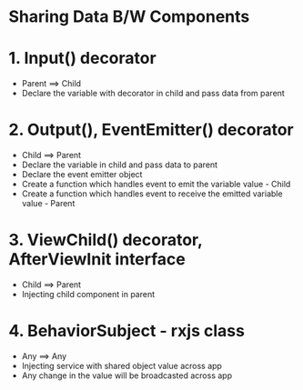 # Sharing Data B/W Components

# 1. Input() decorator
- Parent ==> Child
- Declare the variable with decorator in child and pass data from parent

# 2. Output(), EventEmitter() decorator
- Child ==> Parent
- Declare the variable in child and pass data to parent
- Declare the event emitter object
- Create a function which handles event to emit the variable value - Child
- Create a function which handles event to receive the emitted variable value - Parent

# 3. ViewChild() decorator, AfterViewInit interface
- Child ==> Parent
- Injecting child component in parent

# 4. BehaviorSubject - rxjs class
- Any ==> Any
- Injecting service with shared object value across app
- Any change in the value will be broadcasted across app

<img src=""> <img src="">